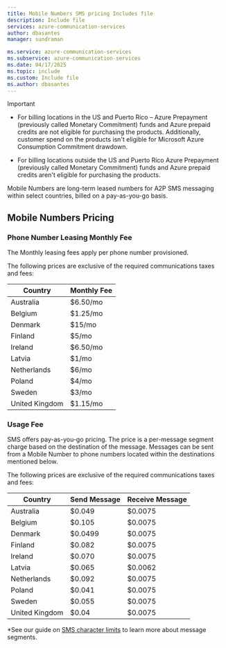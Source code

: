 ```yaml
---
title: Mobile Numbers SMS pricing Includes file
description: Include file
services: azure-communication-services
author: dbasantes
manager: sundraman

ms.service: azure-communication-services
ms.subservice: azure-communication-services
ms.date: 04/17/2025
ms.topic: include
ms.custom: Include file
ms.author: dbasantes
---
```


> [!IMPORTANT]
>- For billing locations in the US and Puerto Rico – Azure Prepayment (previously called Monetary Commitment) funds and Azure prepaid credits are not eligible for purchasing the products. Additionally, customer spend on the products isn't eligible for Microsoft Azure Consumption Commitment drawdown.
>
>
>- For billing locations outside the US and Puerto Rico Azure Prepayment (previously called Monetary Commitment) funds and Azure prepaid credits aren't eligible for purchasing the products.

Mobile Numbers are long-term leased numbers for A2P SMS messaging within select countries, billed on a pay-as-you-go basis.

##  Mobile Numbers Pricing

### Phone Number Leasing Monthly Fee
The Monthly leasing fees apply per phone number provisioned.

The following prices are exclusive of the required communications taxes and fees:

|Country| Monthly Fee | 
|-----------|---------|
|Australia| $6.50/mo |
|Belgium| $1.25/mo | 
|Denmark| $15/mo | 
|Finland| $5/mo | 
|Ireland | $6.50/mo |
|Latvia | $1/mo |
|Netherlands | $6/mo | 
|Poland| $4/mo | 
|Sweden | $3/mo | 
|United Kingdom| $1.15/mo |

### Usage Fee
SMS offers pay-as-you-go pricing. The price is a per-message segment charge based on the destination of the message. Messages can be sent from a Mobile Number to phone numbers located within the destinations mentioned below. 

The following prices are exclusive of the required communications taxes and fees:

|Country| Send Message | Receive Message |
|-----------|---------|---------
|Australia| $0.049 | $0.0075 |
|Belgium| $0.105 | $0.0075 | 
|Denmark| $0.0499 | $0.0075 | 
|Finland| $0.082 | $0.0075 |
|Ireland | $0.070 |$0.0075 |
|Latvia | $0.065 |$0.0062 |
|Netherlands | $0.092 | $0.0075 |
|Poland| $0.041 | $0.0075 |
|Sweden | $0.055 | $0.0075 |
|United Kingdom| $0.04 |$0.0075 |

*See our guide on [SMS character limits](../sms/sms-faq.md#what-is-the-sms-character-limit) to learn more about message segments.


